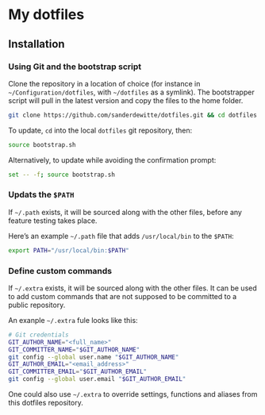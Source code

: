 # My dotfiles

## Installation

### Using Git and the bootstrap script

Clone the repository in a location of choice (for instance in `~/Configuration/dotfiles`, with `~/dotfiles` as a symlink). The bootstrapper script will pull in the latest version and copy the files to the home folder.

```bash
git clone https://github.com/sanderdewitte/dotfiles.git && cd dotfiles && source bootstrap.sh
```

To update, `cd` into the local `dotfiles` git repository, then:

```bash
source bootstrap.sh
```

Alternatively, to update while avoiding the confirmation prompt:

```bash
set -- -f; source bootstrap.sh
```

### Updats the `$PATH`

If `~/.path` exists, it will be sourced along with the other files, before any feature testing takes place.

Here’s an example `~/.path` file that adds `/usr/local/bin` to the `$PATH`:

```bash
export PATH="/usr/local/bin:$PATH"
```

### Define custom commands

If `~/.extra` exists, it will be sourced along with the other files. It can be used to add custom commands that are not supposed to be committed to a public repository.

An exanple `~/.extra` fule looks like this:

```bash
# Git credentials
GIT_AUTHOR_NAME="<full_name>"
GIT_COMMITTER_NAME="$GIT_AUTHOR_NAME"
git config --global user.name "$GIT_AUTHOR_NAME"
GIT_AUTHOR_EMAIL="<email_address>"
GIT_COMMITTER_EMAIL="$GIT_AUTHOR_EMAIL"
git config --global user.email "$GIT_AUTHOR_EMAIL"
```

One could also use `~/.extra` to override settings, functions and aliases from this dotfiles repository.
